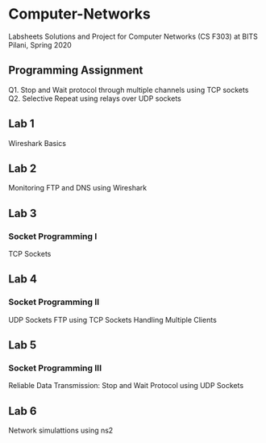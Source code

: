 # Computer-Networks

Labsheets Solutions and Project for Computer Networks (CS F303) at BITS Pilani, Spring 2020

## Programming Assignment

Q1. Stop and Wait protocol through multiple channels using TCP sockets<br />
Q2. Selective Repeat using relays over UDP sockets
  
## Lab 1
  
Wireshark Basics
  
## Lab 2
  
Monitoring FTP and DNS using Wireshark
  
## Lab 3
  
### Socket Programming I 

TCP Sockets
  
## Lab 4
  
### Socket Programming II

UDP Sockets
FTP using TCP Sockets
Handling Multiple Clients

## Lab 5

### Socket Programming III

Reliable Data Transmission: Stop and Wait Protocol using UDP Sockets

## Lab 6

Network simulattions using ns2
